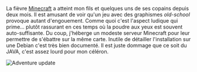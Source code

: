 <!-- title: Bonne rentrée à tous -->
<!-- category: Hébergement -->

La fièvre [Minecraft](https://www.minecraft.net) a atteint mon fils et quelques
uns de ses copains depuis deux mois. Il est amusant de voir qu'un jeu avec des
graphismes *old-school* provoque autant d'engouement.<!-- more --> Comme quoi c'est l'aspect
ludique qui prime... plutôt rassurant en ces temps où la poudre aux yeux est
souvent auto-suffisante. Du coup, j'héberge un modeste serveur Minecraft pour
leur permettre de s'ébattre sur la même carte. Inutile de détailler
l'installation sur une Debian c'est très bien documenté. Il est juste dommage
que ce soit du JAVA, c'est assez lourd pour mon céléron.

![Adventure update](/images/05x/adventure_update.tb.png)
